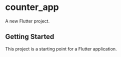 # counter_app

A new Flutter project.

## Getting Started

This project is a starting point for a Flutter application.

